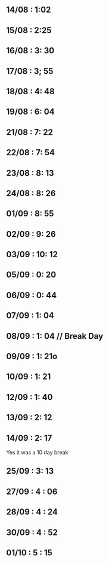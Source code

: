 ## 14/08 : 1:02

## 15/08 : 2:25

## 16/08 : 3: 30

## 17/08 : 3; 55

## 18/08 : 4: 48

## 19/08 : 6: 04

## 21/08 : 7: 22

## 22/08 : 7: 54

## 23/08 : 8: 13

## 24/08 : 8: 26

## 01/09 : 8: 55

## 02/09 : 9: 26

## 03/09 : 10: 12

<!-- AI SKIPPED -->
<!-- PART 2 -->

## 05/09 : 0: 20

## 06/09 : 0: 44

## 07/09 : 1: 04

## 08/09 : 1: 04 // Break Day

## 09/09 : 1: 21o

## 10/09 : 1: 21

## 12/09 : 1: 40

## 13/09 : 2: 12

## 14/09 : 2: 17

Yes it was a 10 day break

## 25/09 : 3: 13

## 27/09 : 4 : 06

## 28/09 : 4 : 24

## 30/09 : 4 : 52

## 01/10 : 5 : 15

<!--

http://localhost:3000/videos/ce723dd5-2cf8-45b4-afcc-5f1d87e0873a
 -->
